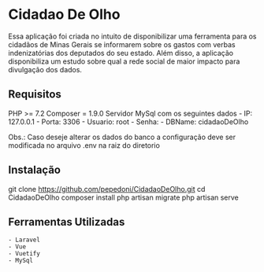 # Cidadao De Olho

Essa aplicação foi criada no intuito de disponibilizar uma ferramenta para os cidadãos de Minas Gerais se informarem 
sobre os gastos com verbas indenizatórias dos deputados do seu estado. Além disso, a aplicação disponibiliza um estudo
sobre qual a rede social de maior impacto para divulgação dos dados.

## Requisitos
PHP >= 7.2
Composer = 1.9.0
Servidor MySql com os seguintes dados 
    - IP: 127.0.0.1
    - Porta:  3306
    - Usuario: root
    - Senha: 
    - DBName: cidadaoDeOlho

Obs.: Caso deseje alterar os dados do banco a configuração deve ser modificada no arquivo .env na raiz do diretorio

## Instalação

git clone https://github.com/pepedoni/CidadaoDeOlho.git
cd CidadaoDeOlho
composer install
php artisan migrate
php artisan serve

## Ferramentas Utilizadas

    - Laravel
    - Vue
    - Vuetify
    - MySql